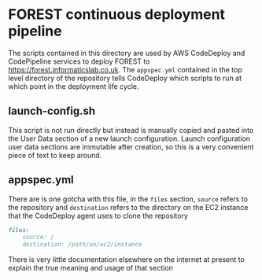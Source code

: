 # FOREST continuous deployment pipeline

The scripts contained in this directory are used by AWS
CodeDeploy and CodePipeline services to deploy FOREST to
https://forest.informaticslab.co.uk. The `appspec.yml`
contained in the top level directory of the repository
tells CodeDeploy which scripts to run at which
point in the deployment life cycle.

## launch-config.sh

This script is not run directly but instead is manually copied and pasted
into the User Data section of a new launch configuration. Launch
configuration user data sections are immutable after creation, so this
is a very convenient piece of text to keep around.

## appspec.yml

There are is one gotcha with this file, in the `files`
section, `source` refers to the repository and `destination`
refers to the directory on the EC2 instance that the
CodeDeploy agent uses to clone the repository

```markdown
files:
    source: /
    destination: /path/on/ec2/instance
```

There is very little documentation elsewhere on
the internet at present to explain the true meaning and
usage of that section
